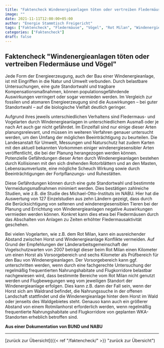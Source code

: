 ```yaml
---
title: "Faktencheck Windenergieanlagen töten oder vertreiben Fledermäuse und Vögel"
image: ""
date: 2021-11-11T12:00:00+05:00
author: "Energie Stammtisch Freigericht"
tags: ["Faktencheck", "Fledermäuse", "Vögel", "Rot Milan", "Windenergie", "Freigericht"]
categories: ["Faktencheck"]
draft: false
---
```


## Faktencheck "Windenergieanlagen töten oder vertreiben Fledermäuse und Vögel"

Jede Form der Energieerzeugung, auch der Bau einer Windenergieanlage, ist mit Eingriffen in die Natur und Umwelt verbunden. Durch belastbare Untersuchungen, eine gute Standortwahl und tragbare Kompensationsmaßnahmen, können populationsgefährdende Auswirkungen verringert oder sogar vermieden werden. Im Vergleich zur fossilen und atomaren Energieerzeugung sind die Auswirkungen – bei guter Standortwahl – auf die biologische Vielfalt deutlich geringer.  

Aufgrund ihres jeweils unterschiedlichen Verhaltens sind Fledermaus- und Vogelarten durch Windenergieanlagen in unterschiedlichem Ausmaß oder je nach Art auch gar nicht gefährdet. Im Einzelfall sind nur einige dieser Arten planungsrelevant, und müssen im weiteren Verfahren genauer untersucht werden, um den Umfang der möglichen Beeinträchtigung zu beurteilen. Die Landesanstalt für Umwelt, Messungen und Naturschutz hat zudem Karten mit den aktuell bekannten Vorkommen einiger windenergiesensibler Arten veröffentlicht, die bei der Planung herangezogen werden können. Potenzielle Gefährdungen dieser Arten durch Windenergieanlagen bestehen durch Kollisionen mit den sich drehenden Rotorblättern und an den Masten, Lebensraumverluste, eine mögliche Scheuch Wirkung sowie durch Beeinträchtigungen der Fortpflanzungs- und Ruhestätten.  

Diese Gefährdungen können durch eine gute Standortwahl und bestimmte Vermeidungsmaßnahmen minimiert werden. Dies bestätigen zahlreiche Studien, wie z.B. die Studie des Michael-Otto-Instituts im NABU. Hier hat die Auswertung von 127 Einzelstudien aus zehn Ländern gezeigt, dass durch die Berücksichtigung von seltenen und windenergiesensiblen Tieren bei der Planung und Errichtung von Windenergieanlagen negative Auswirkungen vermieden werden können. Konkret kann dies etwa bei Fledermäusen durch das Abschalten von Anlagen zu Zeiten erhöhter Fledermausaktivität geschehen.  

Bei vielen Vogelarten, wie z.B. dem Rot Milan, kann ein ausreichender Abstand zwischen Horst und Windenergieanlage Konflikte vermeiden. Auf Grund der Empfehlungen der Länderarbeitsgemeinschaft der Vogelschutzwarten von 2007 beträgt dieser beim Rot Milan einen Kilometer um einen Horst als Vorsorgebereich und sechs Kilometer als Prüfbereich für den Bau von Windenergieanlagen. Der Vorsorgebereich kann ggf. unterschritten werden, wenn durch eine fachgerechte Untersuchung der regelmäßig frequentierten Nahrungshabitate und Flugkorridore belastbar nachgewiesen wird, dass bestimmte Bereiche vom Rot Milan nicht genutzt werden und Flugbewegungen weg vom jeweiligen Standort der Windenergieanlage erfolgen. Dies kann z.B. dann der Fall sein, wenn der Horst sich am Waldrand befindet, die Nahrungssuche in der offenen Landschaft stattfindet und die Windenergieanlage hinter dem Horst im Wald oder jenseits des Waldgebietes steht. Genauso kann auch ein größerer Abstand von einem Rotmilanhorst erforderlich werden, wenn regelmäßig frequentierte Nahrungshabitate und Flugkorridore von geplanten WKA-Standorten erheblich betroffen sind.  

**Aus einer Dokumentation von BUND und NABU**

    
<hr>
   


  
[zurück zur Übersicht]({{< ref "/faktencheck/" >}} "zurück zur Übersicht")